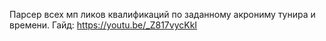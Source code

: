 Парсер всех мп ликов квалификаций по заданному акрониму тунира и времени.
Гайд: https://youtu.be/_Z817vycKkI
